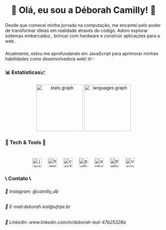 <h1 align="center">🌟 Olá, eu sou a Déborah Camilly! 🚀</h1>

###

<p align="left">Desde que comecei minha jornada na computação, me encantei pelo poder de transformar ideias em realidade através do código. Adoro explorar sistemas embarcados , brincar com hardware e construir aplicações para a web .</p>

###

<p align="left">Atualmente, estou me aprofundando em JavaScript para aprimorar minhas habilidades como desenvolvedora web! 🌐✨</p>

###

<h3 align="left">📊 Estatísticas📈</h3>

###

<div align="center">
  <img src="https://github-readme-stats.vercel.app/api?username=deborahleal&hide_title=false&hide_rank=false&show_icons=true&include_all_commits=true&count_private=true&disable_animations=false&theme=dracula&locale=en&hide_border=false" height="150" alt="stats graph"  />
  <img src="https://github-readme-stats.vercel.app/api/top-langs?username=deborahleal&locale=en&hide_title=false&layout=compact&card_width=320&langs_count=5&theme=dracula&hide_border=false" height="150" alt="languages graph"  />
</div>

###



<h3 align="left">🚀 Tech & Tools 🔧</h3>

###

<br clear="both">

<div align="center">
  <img src="https://cdn.jsdelivr.net/gh/devicons/devicon/icons/javascript/javascript-original.svg" height="30" alt="javascript logo"  />
  <img width="12" />
  <img src="https://cdn.jsdelivr.net/gh/devicons/devicon/icons/html5/html5-original.svg" height="30" alt="html5 logo"  />
  <img width="12" />
  <img src="https://cdn.jsdelivr.net/gh/devicons/devicon/icons/css3/css3-original.svg" height="30" alt="css3 logo"  />
  <img width="12" />
  <img src="https://cdn.jsdelivr.net/gh/devicons/devicon/icons/python/python-original.svg" height="30" alt="python logo"  />
  <img width="12" />
  <img src="https://cdn.jsdelivr.net/gh/devicons/devicon/icons/arduino/arduino-original.svg" height="30" alt="arduino logo"  />
  <img width="12" />
  <img src="https://cdn.jsdelivr.net/gh/devicons/devicon/icons/trello/trello-plain.svg" height="30" alt="trello logo"  />
  <img width="12" />
  <img src="https://cdn.jsdelivr.net/gh/devicons/devicon/icons/vscode/vscode-original.svg" height="30" alt="vscode logo"  />
</div>

###

<p align="left"></p>

###

<h3 align="left">📞 Contato 📞</h3>

###

<h6 align="left">📸 Instagram: @camilly_db</h6>

###

<h6 align="left">📧 E-mail:deborah.leal@ufrpe.br</h6>

###

<h6 align="left">🔗 LinkedIn: www.linkedin.com/in/deborah-leal-47b25328a</h6>

###


